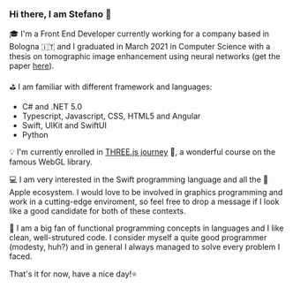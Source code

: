### Hi there, I am Stefano 👋 

🎓 I'm a Front End Developer currently working for a company based in Bologna 🇮🇹 and I graduated in March 2021 in Computer Science with a thesis on tomographic image enhancement using neural networks (get the paper [here](https://amslaurea.unibo.it/id/eprint/22843)).

⛳️ I am familiar with different framework and languages:
  - C# and .NET 5.0
  - Typescript, Javascript, CSS, HTML5 and Angular
  - Swift, UIKit and SwiftUI
  - Python

💡 I'm currently enrolled in [THREE.js journey](https://threejs-journey.xyz) 🌳, a wonderful course on the famous WebGL library.

💻 I am very interested in the Swift programming language and all the  Apple ecosystem. I would love to be involved in graphics programming and work in a cutting-edge enviroment, so feel free to drop a message if I look like a good candidate for both of these contexts.

🔀 I am a big fan of functional programming concepts in languages and I like clean, well-strutured code. I consider myself a quite good programmer (modesty, huh?) and in general I always managed to solve every problem I faced.

That's it for now, have a nice day!⭐️

<!--
**steppp/steppp** is a ✨ _special_ ✨ repository because its `README.md` (this file) appears on your GitHub profile.

Here are some ideas to get you started:

- 🔭 I’m currently working on ...
- 🌱 I’m currently learning ...
- 👯 I’m looking to collaborate on ...
- 🤔 I’m looking for help with ...
- 💬 Ask me about ...
- 📫 How to reach me: ...
- 😄 Pronouns: ...
- ⚡ Fun fact: ...
-->
